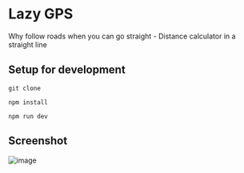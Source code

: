 # Lazy GPS

Why follow roads when you can go straight - Distance calculator in a straight line

## Setup for development

```
git clone
```

```
npm install
```

```
npm run dev
```

## Screenshot

![image](https://github.com/user-attachments/assets/d35d2352-f127-440f-ae6f-32f5275a28df)

